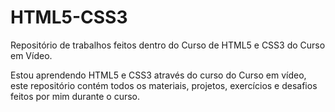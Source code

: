 # HTML5-CSS3

Repositório de trabalhos feitos dentro do Curso de HTML5 e CSS3 do Curso em Vídeo.

Estou aprendendo HTML5 e CSS3 através do curso do Curso em vídeo, este repositório contém todos os materiais, projetos, exercícios e desafios feitos por mim durante o curso.
 